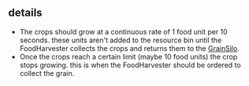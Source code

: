 ## details ##
  * The crops should grow at a continuous rate of 1 food unit per 10 seconds. these units aren't added to the resource bin until the FoodHarvester collects the crops and returns them to the [GrainSilo](GrainSilo.md).
  * Once the crops reach a certain limit (maybe 10 food units) the crop stops growing. this is when the FoodHarvester should be ordered to collect the grain.
